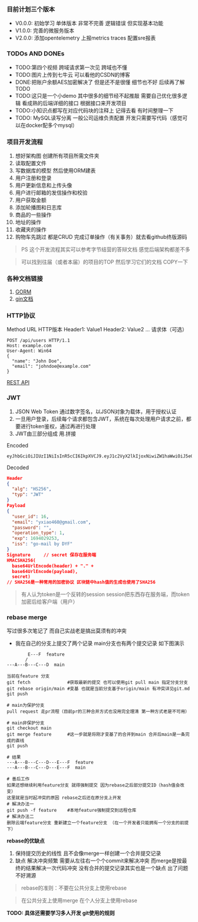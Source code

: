 ### 目前计划三个版本
* V0.0.0: 初始学习 单体版本 非常不完善 逻辑错误 但实现基本功能
* V1.0.0: 完善的微服务版本  
* V2.0.0: 添加opentelemetry 上报metrics traces 配置sre报表

### TODOs AND DONEs
* TODO:第四个视频 跨域请求第一次见 跨域也不懂
* TODO:图片上传到七牛云 可以看他的CSDN的博客
* DONE:把账户余额AES加密解决了 但是还不是很懂 细节也不好 后续再了解TODO
* TODO:这只是一个小demo 其中很多的细节经不起推敲 需要自己优化很多逻辑 看成熟的后端详细的接口 根据接口来开发项目
* TODO:小知识点都写在对应代码块的注释上 记得去看 有时间整理一下
* TODO: MySQL读写分离 一般公司运维负责配置 开发只需要写代码（感觉可以在docker配多个mysql）

### 项目开发流程
1. 想好架构图 创建所有项目所需文件夹
2. 读取配置文件 
3. 写数据库的模型 然后使用ORM建表
4. 用户注册和登录
5. 用户更新信息和上传头像
6. 用户进行邮箱的发信操作和校验
7. 用户获取金额
8. 添加轮播图和日志库
9. 商品的一些操作
10. 地址的操作
11. 收藏夹的操作
12. 购物车先跳过 都是CRUD 完成订单操作（有关事务）就去看github终版源码
> PS 这个开发流程其实可以参考字节结营的答辩文档 感觉后端架构都差不多 

> 可以找到往届（或者本届）的项目的TOP 然后学习它们的文档 COPY一下

### 各种文档链接
1. [GORM](https://gorm.io/zh_CN/docs/create.html#%E9%BB%98%E8%AE%A4%E5%80%BC)
2. [gin文档](https://gin-gonic.com/zh-cn/docs/)


### HTTP协议
Method URL HTTP版本
Header1: Value1
Header2: Value2
...
请求体（可选）

```http
POST /api/users HTTP/1.1
Host: example.com
User-Agent: Win64
{
  "name": "John Doe",
  "email": "johndoe@example.com"
}
```

[REST API](https://poe.com/s/MLHJzVDNryeEIIWjXgpD)

### JWT
1. JSON Web Token 通过数字签名，以JSON对象为载体，用于授权认证
2. 一旦用户登录，后续每个请求都包含JWT，系统在每次处理用户请求之前，都要进行token鉴权，通过再进行处理
3. JWT由三部分组成 用.拼接

Encoded
```txt
eyJhbGciOiJIUzI1NiIsInR5cCI6IkpXVCJ9.eyJ1c2VyX2lkIjoxNiwiZW1haWwiOiJ5eGlhbzQ2MEBnbWFpbC5jb20iLCJwYXNzd29yZCI6IiIsIm9wZXJhdGlvbl90eXBlIjoxLCJleHAiOjE2OTQwMjkyNTMsImlzcyI6ImdvLW1haWwgYnkgRFlGIn0.D7q8s39jSgsU8QGjL2DZyhnx95XwFTaWZpdVlqJMxuQ
```
Decoded

```json
Header
{
  "alg": "HS256",
  "typ": "JWT"
}
Payload
{
  "user_id": 16,
  "email": "yxiao460@gmail.com",
  "password": "",
  "operation_type": 1,
  "exp": 1694029253,
  "iss": "go-mail by DYF"
}
Signature     // secret 保存在服务端
HMACSHA256(
  base64UrlEncode(header) + "." +
  base64UrlEncode(payload),
  secret)
// SHA256是一种常用的加密协议 区块链中hash值的生成也使用了SHA256
```

> 有人认为token是一个反转的session session把东西存在服务端，而token加密后给客户端（用户）


### rebase merge
写过很多次笔记了 而自己实战老是搞出莫须有的冲突
* 我在自己的分支上提交了两个记录 main分支也有两个提交记录 如下图演示
```shell
        E---F  feature
       /    
---A---B---C---D  main

当前在feature 分支
git fetch              #获取最新的提交 也可以使用git pull main 指定分支分支
git rebase origin/main #变基 也就是当前分支基于origin/main 有冲突详见git.md
git push

# main为保护分支
pull request 走pr流程（目前pr的三种合并方式也没用完全理清 第一种方式老是不可用）

# main非保护分支
git checkout main
git merge feature      #这一步就是将刚才变基了的合并到main 合并后main是一条完成的直线
git push

# 结果
---A---B---C---D---E---F  feature       
---A---B---C---D---E---F  main

# 善后工作
如果还想继续利用feature分支 就得强制提交 因为rebase之后部分提交ID（hash值会改变）
这里就是当时起冲突的原因 rebase之后还在原分支上开发
# 解决办法一
git push -f feature    #本地feature强制提交到远程仓库
# 解决办法二
删除云端feature分支 重新建立一个feature分支 （在一个开发者只能拥有一个分支的前提下）
```
**rebase的优缺点**
1. 保持提交历史的线性 且不会像merge一样创建一个合并提交记录 
2. 缺点 解决冲突频繁 需要从左往右一个个commit来解决冲突 而merge是按最终的结果解决一次代码冲突 没有合并的提交记录其实也是一个缺点 出了问题不好溯源

>rebase的准则：不要在公共分支上使用rebase 

>在公共分支上使用merge 在个人分支上使用rebase

**TODO: 具体还需要学习多人开发 git使用的规则**